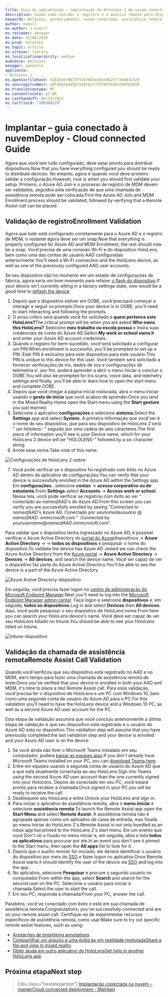 ```yaml
---
title: Guia de implantação – implantação do HoloLens 2 em nuvem conectada em escala com a assistência remota-implantar
description: Saiba como validar o registro e o auxílio remoto para dispositivos do HoloLens por meio de uma rede conectada em nuvem.
keywords: HoloLens, gerenciamento, nuvem conectada, assistência remota, AAD, Azure AD, MDM, gerenciamento de dispositivo móvel
author: evmill
ms.author: v-evmill
ms.reviewer: aboeger
ms.date: 12/04/2020
ms.prod: hololens
ms.topic: article
ms.sitesec: library
ms.localizationpriority: medium
audience: HoloLens
manager: yannisle
appliesto:
- HoloLens 2
ms.openlocfilehash: 4183bde30673f5147683e16b4d625f73b063c529
ms.sourcegitcommit: ad53ba5edd567a18f0c172578d78db3190701650
ms.translationtype: MT
ms.contentlocale: pt-BR
ms.lasthandoff: 04/19/2021
ms.locfileid: "108308229"
---
```

# <a name="deploy---cloud-connected-guide"></a><span data-ttu-id="7660c-104">Implantar – guia conectado à nuvem</span><span class="sxs-lookup"><span data-stu-id="7660c-104">Deploy - Cloud connected Guide</span></span>

<span data-ttu-id="7660c-105">Agora que você tem tudo configurado, deve estar pronto para distribuir dispositivos.</span><span class="sxs-lookup"><span data-stu-id="7660c-105">Now that you have everything configured you should be ready to distribute devices.</span></span> <span data-ttu-id="7660c-106">No entanto, agora é quando você deve primeiro validar a configuração.</span><span class="sxs-lookup"><span data-stu-id="7660c-106">However, now is when you should first validate your setup.</span></span> <span data-ttu-id="7660c-107">Primeiro, o Azure AD Join e o processo de registro de MDM devem ser validados, seguidos pela verificação de que uma chamada de assistência remota pode ser colocada.</span><span class="sxs-lookup"><span data-stu-id="7660c-107">First the Azure AD Join and MDM Enrollment process should be validated, followed by verifying that a Remote Assist call can be placed.</span></span>

## <a name="enrollment-validation"></a><span data-ttu-id="7660c-108">Validação de registro</span><span class="sxs-lookup"><span data-stu-id="7660c-108">Enrollment Validation</span></span>

<span data-ttu-id="7660c-109">Agora que tudo está configurado corretamente para o Azure AD e o registro de MDM, o restante agora deve ser um snap.</span><span class="sxs-lookup"><span data-stu-id="7660c-109">Now that everything is properly configured for Azure AD and MDM Enrollment, the rest should now be a snap.</span></span> <span data-ttu-id="7660c-110">Você&#39;precisa de uma conexão Wi-Fi e do dispositivo HoloLens, bem como uma das contas de usuário AAD configuradas anteriormente.</span><span class="sxs-lookup"><span data-stu-id="7660c-110">You&#39;ll need a Wi-Fi connection and the HoloLens device, as well as one of the previously configured AAD user accounts.</span></span>

<span data-ttu-id="7660c-111">Se seu dispositivo não&#39;no momento em um estado de configurações de fábrica, agora seria um bom momento para refazer [o flash do dispositivo](https://docs.microsoft.com/hololens/hololens-recovery#clean-reflash-the-device).</span><span class="sxs-lookup"><span data-stu-id="7660c-111">If your device isn&#39;t currently sitting in a factory settings state, now would be a good time to [reflash the device](https://docs.microsoft.com/hololens/hololens-recovery#clean-reflash-the-device).</span></span>

1. <span data-ttu-id="7660c-112">Depois que o dispositivo estiver em OOBE, você&#39;precisará começar a interagir e seguir os prompts.</span><span class="sxs-lookup"><span data-stu-id="7660c-112">Once your device is in OOBE, you&#39;ll need to start interacting and following the prompts.</span></span> 
1. <span data-ttu-id="7660c-113">O aviso crítico será quando você for solicitado a **quem pertence este HoloLens?**</span><span class="sxs-lookup"><span data-stu-id="7660c-113">The critical prompt will be when you are asked **Who owns this HoloLens?**</span></span> <span data-ttu-id="7660c-114">Selecione **meu trabalho ou escola possui** e insira suas credenciais de conta do Azure AD.</span><span class="sxs-lookup"><span data-stu-id="7660c-114">Select **My work or school owns it** and enter your Azure AD account credentials.</span></span>
1. <span data-ttu-id="7660c-115">Quando o registro for bem-sucedido, você&#39;será solicitado a configurar um PIN.</span><span class="sxs-lookup"><span data-stu-id="7660c-115">When enrollment is successful, you&#39;ll be prompted to set up a PIN.</span></span> <span data-ttu-id="7660c-116">Este PIN é exclusivo para este dispositivo para este usuário.</span><span class="sxs-lookup"><span data-stu-id="7660c-116">This PIN is unique to this device for this user.</span></span> <span data-ttu-id="7660c-117">Você também será solicitado a fornecer verificações de íris, dados de voz e configurações de telemetria e&#39;, por fim, poderá aprender a abrir o menu iniciar e concluir o OOBE.</span><span class="sxs-lookup"><span data-stu-id="7660c-117">You will also be prompted for Iris scans, voice data, and telemetry settings and finally, you&#39;ll be able to learn how to open the start menu and complete OOBE.</span></span>
1. <span data-ttu-id="7660c-118">Depois que você chegar à página inicial misturada, abra o menu iniciar usando o **gesto de início** que você acabou de aprender.</span><span class="sxs-lookup"><span data-stu-id="7660c-118">Once you land in the Mixed Reality Home open the Start menu using the **Start gesture** you just learned.</span></span>
1. <span data-ttu-id="7660c-119">Selecione o aplicativo **configurações** e selecione **sistema.**</span><span class="sxs-lookup"><span data-stu-id="7660c-119">Select the **Settings** app and select **System.**</span></span> <span data-ttu-id="7660c-120">A primeira informação que você&#39;ver é o nome do seu dispositivo, que para seu dispositivo de HoloLens 2 será &quot; um hololens- &quot; seguido por uma cadeia de seis caracteres.</span><span class="sxs-lookup"><span data-stu-id="7660c-120">The first piece of information you&#39;ll see is your Device name, which for your HoloLens 2 device will be &quot;HOLOLENS-&quot; followed by a six character string.</span></span>
1. <span data-ttu-id="7660c-121">Anote esse nome.</span><span class="sxs-lookup"><span data-stu-id="7660c-121">Take note of this name.</span></span>

![Configurações de HoloLens 2-sobre](./images/hololens2-settings-about.jpg)

7. <span data-ttu-id="7660c-123">Você pode verificar se o dispositivo foi registrado com êxito no Azure AD dentro do aplicativo de configurações.</span><span class="sxs-lookup"><span data-stu-id="7660c-123">You can verify that your device is successfully enrolled in the Azure AD within the Settings app.</span></span> <span data-ttu-id="7660c-124">Em **configurações** , selecione **contas**  ->  **acesso corporativo ou de estudante**.</span><span class="sxs-lookup"><span data-stu-id="7660c-124">From **Settings** select **Accounts** -> **Access work or school**.</span></span> <span data-ttu-id="7660c-125">Nessa tela, você pode verificar se registrou com êxito ao ver &quot; conectado ao _nameofAAD_&#39;s do Azure AD.</span><span class="sxs-lookup"><span data-stu-id="7660c-125">From this screen you can verify you are successfully enrolled by seeing &quot;Connected to _nameofAAD_&#39;s Azure AD.</span></span> <span data-ttu-id="7660c-126">Conectado por _seunomedeusuário_ @ _nameofAAD_. onmicrosoft.com &quot; .</span><span class="sxs-lookup"><span data-stu-id="7660c-126">Connected by _yourusername_@_nameofAAD_.onmicrosoft.com&quot;.</span></span>


<span data-ttu-id="7660c-127">Para validar que o dispositivo tenha ingressado no Azure AD, é possível verificar o Azure Active Directory do [portal do Azure](https://portal.azure.com/#home)dispositivos  ->  **Azure Active Directory**  ->    ->  **todos os dispositivos** e pesquisar o nome do dispositivo.</span><span class="sxs-lookup"><span data-stu-id="7660c-127">To validate the device has Azure AD Joined we can check the Azure Active Directory from the [Azure portal](https://portal.azure.com/#home) -> **Azure Active Directory** -> **Devices** -> **All devices**, and search the device name.</span></span> <span data-ttu-id="7660c-128">Você&#39;ser capaz de ver o dispositivo faz parte do Azure Active Directory.</span><span class="sxs-lookup"><span data-stu-id="7660c-128">You&#39;ll be able to see the device is a part of the Azure Active Directory.</span></span>


![Azure Active Directory-dispositivo](./images/aad-enrollment.png)

<span data-ttu-id="7660c-130">Em seguida, você&#39;precisa fazer logon no [centro de administração do Microsoft Endpoint Manager](https://endpoint.microsoft.com/#home).</span><span class="sxs-lookup"><span data-stu-id="7660c-130">Next you&#39;ll need to log into the [Microsoft Endpoint Manager admin center](https://endpoint.microsoft.com/#home).</span></span> <span data-ttu-id="7660c-131">Faça logon e selecione **dispositivos** e, em seguida, **todos os dispositivos**.</span><span class="sxs-lookup"><span data-stu-id="7660c-131">Log in and select **Devices** then **All devices**.</span></span> <span data-ttu-id="7660c-132">Aqui, você pode pesquisar o seu dispositivo de HoloLens&#39;nome.</span><span class="sxs-lookup"><span data-stu-id="7660c-132">From here you can search your HoloLens device&#39;s name.</span></span> <span data-ttu-id="7660c-133">Você deve ser capaz de ver seu HoloLens listado no Intune.</span><span class="sxs-lookup"><span data-stu-id="7660c-133">You should be able to see your HoloLens listed on Intune.</span></span>

![Intune-dispositivo](./images/endpoint-all-devices-enrolled.png)

## <a name="remote-assist-call-validation"></a><span data-ttu-id="7660c-135">Validação da chamada de assistência remota</span><span class="sxs-lookup"><span data-stu-id="7660c-135">Remote Assist Call Validation</span></span>

<span data-ttu-id="7660c-136">Quando você&#39;verificou que seu dispositivo está registrado no AAD e no MDM, ele&#39;o tempo para fazer uma chamada de assistência remota de teste.</span><span class="sxs-lookup"><span data-stu-id="7660c-136">Once you&#39;ve verified that your device is enrolled in both your AAD and MDM, it&#39;s time to place a test Remote Assist call.</span></span> <span data-ttu-id="7660c-137">Para essa validação, você&#39;precisa ter o dispositivo de HoloLens e um PC com Windows 10, bem como uma segunda conta de usuário do Azure AD para o PC.</span><span class="sxs-lookup"><span data-stu-id="7660c-137">For this validation you&#39;ll need to have the HoloLens device and a Windows 10 PC, as well as a second Azure AD user account for the PC.</span></span>

<span data-ttu-id="7660c-138">Esta etapa de validação assumirá que você concluiu anteriormente a última etapa de validação e que seu dispositivo está registrado e o usuário do Azure AD está no dispositivo.</span><span class="sxs-lookup"><span data-stu-id="7660c-138">This validation step will assume that you have previously completed the last validation step and your device is enrolled and your Azure AD user is on the device.</span></span>


1. <span data-ttu-id="7660c-139">Se você ainda não tiver o Microsoft Teams instalado em seu computador, poderá [baixar as equipes aqui](https://www.microsoft.com/microsoft-365/microsoft-teams/download-app).</span><span class="sxs-lookup"><span data-stu-id="7660c-139">If you don't already have Microsoft Teams installed on your PC, you can [download Teams here](https://www.microsoft.com/microsoft-365/microsoft-teams/download-app).</span></span>
2. <span data-ttu-id="7660c-140">Entre em equipes usando a segunda conta de usuário do Azure AD que a que está atualmente conectada ao seu HoloLens.</span><span class="sxs-lookup"><span data-stu-id="7660c-140">Sign into Teams using the second  Azure AD user account than the one currently signed into your HoloLens.</span></span> <span data-ttu-id="7660c-141">Depois de conectado em seu PC, você estará pronto para receber a chamada.</span><span class="sxs-lookup"><span data-stu-id="7660c-141">Once signed in your PC you will be ready to receive the call.</span></span>
3. <span data-ttu-id="7660c-142">Desbloqueie seu HoloLens e entre.</span><span class="sxs-lookup"><span data-stu-id="7660c-142">Unlock your HoloLens and sign in.</span></span>
4. <span data-ttu-id="7660c-143">Para iniciar o aplicativo de assistência remota, abra o **menu iniciar** e selecione **assistência remota**.</span><span class="sxs-lookup"><span data-stu-id="7660c-143">To launch the Remote Assist app open the **Start Menu** and select **Remote Assist**.</span></span> <span data-ttu-id="7660c-144">A assistência remota não é agrupada apenas como um aplicativo de caixa de entrada, mas fixada ao menu Iniciar do HoloLens 2&#39;s.</span><span class="sxs-lookup"><span data-stu-id="7660c-144">Remote Assist is not only bundled as an inbox app but pinned to the HoloLens 2&#39;s start menu.</span></span> <span data-ttu-id="7660c-145">Em um evento que você Don&#39;t vê-o fixado no menu iniciar e, em seguida, abra a lista **todos os aplicativos** para procurar por ele.</span><span class="sxs-lookup"><span data-stu-id="7660c-145">In an event you don&#39;t see it pinned to the Start menu, then open the **All apps** list to look for it.</span></span>
5. <span data-ttu-id="7660c-146">Depois que o auxílio remoto for iniciado, ele deverá identificar o usuário do dispositivo por meio do [SSO](https://docs.microsoft.com/azure/active-directory/manage-apps/what-is-single-sign-on) e fazer logon no aplicativo.</span><span class="sxs-lookup"><span data-stu-id="7660c-146">Once Remote Assist starts it should identify the user of the device via [SSO](https://docs.microsoft.com/azure/active-directory/manage-apps/what-is-single-sign-on) and log into the app.</span></span>
6. <span data-ttu-id="7660c-147">No aplicativo, selecione **Pesquisar** e procure o segundo usuário no computador.</span><span class="sxs-lookup"><span data-stu-id="7660c-147">From within the app, select **Search** and search for the second user on the PC.</span></span> <span data-ttu-id="7660c-148">Selecione o usuário para iniciar a chamada.</span><span class="sxs-lookup"><span data-stu-id="7660c-148">Select the user to start the call.</span></span>
7. <span data-ttu-id="7660c-149">Em seu PC, responda à chamada.</span><span class="sxs-lookup"><span data-stu-id="7660c-149">From your PC, answer the call.</span></span>

<span data-ttu-id="7660c-150">Parabéns, você&#39;ve conectado com êxito e está em sua chamada de assistência remota.</span><span class="sxs-lookup"><span data-stu-id="7660c-150">Congratulations, you&#39;ve successfully connected and are on your remote assist call.</span></span> <span data-ttu-id="7660c-151">Certifique-se de experimentar recursos específicos de assistência remota, como usar:</span><span class="sxs-lookup"><span data-stu-id="7660c-151">Make sure to try out specific remote assist features, such as using:</span></span>

- [<span data-ttu-id="7660c-152">Anotações de tinta</span><span class="sxs-lookup"><span data-stu-id="7660c-152">Inking annotations</span></span>](https://docs.microsoft.com/dynamics365/mixed-reality/remote-assist/add-annotations-hololens)
- [<span data-ttu-id="7660c-153">Compartilhar um arquivo e uma exibição em realidade misturada</span><span class="sxs-lookup"><span data-stu-id="7660c-153">Share a file and view in mixed reality</span></span>](https://docs.microsoft.com/dynamics365/mixed-reality/remote-assist/display-save-files)
- [<span data-ttu-id="7660c-154">Obter ajuda em outro aplicativo do HoloLens</span><span class="sxs-lookup"><span data-stu-id="7660c-154">Get help in another HoloLens app</span></span>](https://docs.microsoft.com/dynamics365/mixed-reality/remote-assist/get-help-hololens-app-hololens)

## <a name="next-step"></a><span data-ttu-id="7660c-155">Próxima etapa</span><span class="sxs-lookup"><span data-stu-id="7660c-155">Next step</span></span>

> [!div class="nextstepaction"]
> [<span data-ttu-id="7660c-156">Implantação conectada na nuvem – manter</span><span class="sxs-lookup"><span data-stu-id="7660c-156">Cloud connected deployment - Maintain</span></span>](hololens2-cloud-connected-maintain.md)
